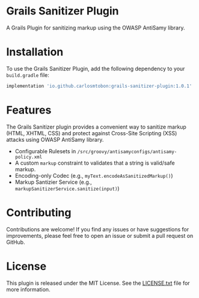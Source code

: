 # Grails Sanitizer Plugin
A Grails Plugin for sanitizing markup using the OWASP AntiSamy library.
# Installation
To use the Grails Sanitizer Plugin, add the following dependency to your `build.gradle` file:
```groovy
implementation 'io.github.carlosmtobon:grails-sanitizer-plugin:1.0.1'
```
# Features
The Grails Sanitizer plugin provides a convenient way to sanitize markup (HTML, XHTML, CSS) and protect against Cross-Site Scripting (XSS) attacks using OWASP AntiSamy library.
- Configurable Rulesets in `/src/groovy/antisamyconfigs/antisamy-policy.xml`
- A custom `markup` constraint to validates that a string is valid/safe markup.
- Encoding-only Codec (e.g., `myText.encodeAsSanitizedMarkup()`)
- Markup Santizier Service (e.g., `markupSanitizerService.sanitize(input)`)
# Contributing
Contributions are welcome! If you find any issues or have suggestions for improvements, please feel free to open an issue or submit a pull request on GitHub.
# License
This plugin is released under the MIT License. See the [LICENSE.txt](LICENSE.txt) file for more information.
